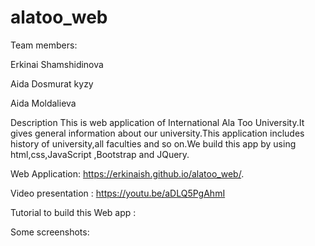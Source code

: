 # alatoo_web
Team members:

Erkinai Shamshidinova


Aida Dosmurat kyzy


Aida Moldalieva

 
 Description
 This is web application of International Ala Too University.It gives general information about our university.This application includes history of university,all faculties and so on.We build this app by using html,css,JavaScript ,Bootstrap and JQuery.
 
 
 Web Application: https://erkinaish.github.io/alatoo_web/.


Video presentation : https://youtu.be/aDLQ5PgAhmI
 
 
 Tutorial to build this Web app : 
 
 
 
 Some screenshots:
 
 
 
